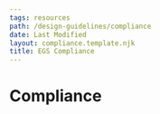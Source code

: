 ```yaml
---
tags: resources
path: /design-guidelines/compliance
date: Last Modified
layout: compliance.template.njk
title: EGS Compliance
---
```

# Compliance